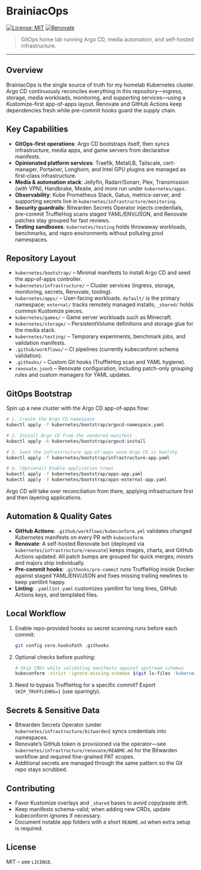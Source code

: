 # BrainiacOps

[![License: MIT](https://img.shields.io/badge/License-MIT-blue.svg)](LICENSE)
[![Renovate](https://img.shields.io/badge/renovate-enabled-brightgreen.svg)](https://renovatebot.com)

> GitOps home lab running Argo CD, media automation, and self-hosted infrastructure.

---

## Overview

BrainiacOps is the single source of truth for my homelab Kubernetes cluster. Argo CD continuously reconciles everything in this repository—ingress, storage, media workloads, monitoring, and supporting services—using a Kustomize-first app-of-apps layout. Renovate and GitHub Actions keep dependencies fresh while pre-commit hooks guard the supply chain.

## Key Capabilities

- **GitOps-first operations**: Argo CD bootstraps itself, then syncs infrastructure, media apps, and game servers from declarative manifests.
- **Opinionated platform services**: Traefik, MetalLB, Tailscale, cert-manager, Portainer, Longhorn, and Intel GPU plugins are managed as first-class infrastructure.
- **Media & automation stack**: Jellyfin, Radarr/Sonarr, Plex, Transmission (with VPN), Handbrake, Mealie, and more run under `kubernetes/apps`.
- **Observability**: Kube Prometheus Stack, Gatus, metrics-server, and supporting secrets live in `kubernetes/infrastructure/monitoring`.
- **Security guardrails**: Bitwarden Secrets Operator injects credentials, pre-commit TruffleHog scans staged YAML/ENV/JSON, and Renovate patches stay grouped for fast reviews.
- **Testing sandboxes**: `kubernetes/testing` holds throwaway workloads, benchmarks, and repro environments without polluting prod namespaces.

## Repository Layout

- `kubernetes/bootstrap/` – Minimal manifests to install Argo CD and seed the app-of-apps controller.
- `kubernetes/infrastructure/` – Cluster services (ingress, storage, monitoring, secrets, Renovate, tooling).
- `kubernetes/apps/` – User-facing workloads. `default/` is the primary namespace; `external/` tracks remotely managed installs; `_shared/` holds common Kustomize pieces.
- `kubernetes/games/` – Game server workloads such as Minecraft.
- `kubernetes/storage/` – PersistentVolume definitions and storage glue for the media stack.
- `kubernetes/testing/` – Temporary experiments, benchmark jobs, and validation manifests.
- `.github/workflows/` – CI pipelines (currently kubeconform schema validation).
- `.githooks/` – Custom Git hooks (TruffleHog scan and YAML hygiene).
- `renovate.json5` – Renovate configuration, including patch-only grouping rules and custom managers for YAML updates.

## GitOps Bootstrap

Spin up a new cluster with the Argo CD app-of-apps flow:

```bash
# 1. Create the Argo CD namespace
kubectl apply -f kubernetes/bootstrap/argocd-namespace.yaml

# 2. Install Argo CD from the vendored manifest
kubectl apply -k kubernetes/bootstrap/argocd-install

# 3. Seed the infrastructure app-of-apps once Argo CD is healthy
kubectl apply -f kubernetes/bootstrap/infrastructure-app.yaml

# 4. (Optional) Enable application trees
kubectl apply -f kubernetes/bootstrap/apps-app.yaml
kubectl apply -f kubernetes/bootstrap/apps-external-app.yaml
```

Argo CD will take over reconciliation from there, applying infrastructure first and then layering applications.

## Automation & Quality Gates

- **GitHub Actions**: `.github/workflows/kubeconform.yml` validates changed Kubernetes manifests on every PR with `kubeconform`.
- **Renovate**: A self-hosted Renovate bot (deployed via `kubernetes/infrastructure/renovate`) keeps images, charts, and GitHub Actions updated. All patch bumps are grouped for quick merges; minors and majors ship individually.
- **Pre-commit hooks**: `.githooks/pre-commit` runs TruffleHog inside Docker against staged YAML/ENV/JSON and fixes missing trailing newlines to keep yamllint happy.
- **Linting**: `.yamllint.yaml` customizes yamllint for long lines, GitHub Actions keys, and templated files.

## Local Workflow

1. Enable repo-provided hooks so secret scanning runs before each commit:
   ```bash
   git config core.hooksPath .githooks
   ```
2. Optional checks before pushing:
   ```bash
   # Skip CRDs while validating manifests against upstream schemas
   kubeconform -strict -ignore-missing-schemas $(git ls-files 'kubernetes/**/*.ya?ml')
   ```
3. Need to bypass TruffleHog for a specific commit? Export `SKIP_TRUFFLEHOG=1` (use sparingly).

## Secrets & Sensitive Data

- Bitwarden Secrets Operator (under `kubernetes/infrastructure/bitwarden`) syncs credentials into namespaces.
- Renovate’s GitHub token is provisioned via the operator—see `kubernetes/infrastructure/renovate/README.md` for the Bitwarden workflow and required fine-grained PAT scopes.
- Additional secrets are managed through the same pattern so the Git repo stays scrubbed.

## Contributing

- Favor Kustomize overlays and `_shared` bases to avoid copy/paste drift.
- Keep manifests schema-valid; when adding new CRDs, update kubeconform ignores if necessary.
- Document notable app folders with a short `README.md` when extra setup is required.

## License

MIT – see `LICENSE`.
